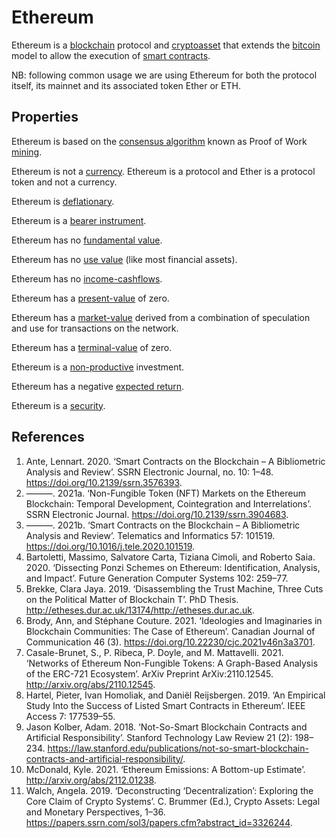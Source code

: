 # Ethereum

Ethereum is a [blockchain](blockchain.md) protocol and [cryptoasset](cryptoasset.md) that extends the [bitcoin](bitcoin.md) model to allow the execution of [smart contracts](smart-contracts.md).

NB: following common usage we are using Ethereum for both the protocol itself, its mainnet and its associated token Ether or ETH.

## Properties

Ethereum is based on the [consensus algorithm](consensus-algorithm.md) known as Proof of Work [mining](mining.md).

Ethereum is not a [currency](currency.md). Ethereum is a protocol and Ether is a protocol token and not a currency.

Ethereum is [deflationary](deflationary.md).

Ethereum is a [bearer instrument](bearer-instrument.md).

Ethereum has no [fundamental value](fundamental-value.md).

Ethereum has no [use value](use-value.md) (like most financial assets).

Ethereum has no [income-cashflows](income-cashflows.md).

Ethereum has a [present-value](present-value.md) of zero.

Ethereum has a [market-value](market-value.md) derived from a combination of speculation and use for transactions on the network.

Ethereum has a [terminal-value](terminal-value.md) of zero.

Ethereum is a [non-productive](productive-asset.md) investment.

Ethereum has a negative [expected return](expected-return.md).

Ethereum is a [security](security.md).

## References
1. Ante, Lennart. 2020. ‘Smart Contracts on the Blockchain – A Bibliometric Analysis and Review’. SSRN Electronic Journal, no. 10: 1–48. https://doi.org/10.2139/ssrn.3576393.
1. ———. 2021a. ‘Non-Fungible Token (NFT) Markets on the Ethereum Blockchain: Temporal Development, Cointegration and Interrelations’. SSRN Electronic Journal. https://doi.org/10.2139/ssrn.3904683.
1. ———. 2021b. ‘Smart Contracts on the Blockchain – A Bibliometric Analysis and Review’. Telematics and Informatics 57: 101519. https://doi.org/10.1016/j.tele.2020.101519.
1. Bartoletti, Massimo, Salvatore Carta, Tiziana Cimoli, and Roberto Saia. 2020. ‘Dissecting Ponzi Schemes on Ethereum: Identification, Analysis, and Impact’. Future Generation Computer Systems 102: 259–77.
1. Brekke, Clara Jaya. 2019. ‘Disassembling the Trust Machine, Three Cuts on the Political Matter of Blockchain T’. PhD Thesis. http://etheses.dur.ac.uk/13174/http://etheses.dur.ac.uk.
1. Brody, Ann, and Stéphane Couture. 2021. ‘Ideologies and Imaginaries in Blockchain Communities: The Case of Ethereum’. Canadian Journal of Communication 46 (3). https://doi.org/10.22230/cjc.2021v46n3a3701.
1. Casale-Brunet, S., P. Ribeca, P. Doyle, and M. Mattavelli. 2021. ‘Networks of Ethereum Non-Fungible Tokens: A Graph-Based Analysis of the ERC-721 Ecosystem’. ArXiv Preprint ArXiv:2110.12545. http://arxiv.org/abs/2110.12545.
1. Hartel, Pieter, Ivan Homoliak, and Daniël Reijsbergen. 2019. ‘An Empirical Study Into the Success of Listed Smart Contracts in Ethereum’. IEEE Access 7: 177539–55.
1. Jason Kolber, Adam. 2018. ‘Not-So-Smart Blockchain Contracts and Artificial Responsibility’. Stanford Technology Law Review 21 (2): 198–234. https://law.stanford.edu/publications/not-so-smart-blockchain-contracts-and-artificial-responsibility/.
1. McDonald, Kyle. 2021. ‘Ethereum Emissions: A Bottom-up Estimate’. http://arxiv.org/abs/2112.01238.
1. Walch, Angela. 2019. ‘Deconstructing ‘Decentralization’: Exploring the Core Claim of Crypto Systems’. C. Brummer (Ed.), Crypto Assets: Legal and Monetary Perspectives, 1–36. https://papers.ssrn.com/sol3/papers.cfm?abstract_id=3326244.
